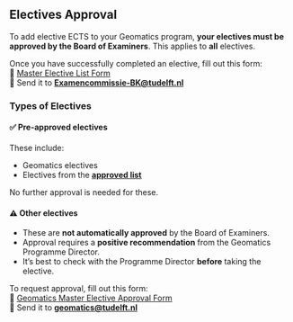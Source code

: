 ## Electives Approval  

To add elective ECTS to your Geomatics program, **your electives must be approved by the Board of Examiners**. This applies to **all** electives.  

Once you have successfully completed an elective, fill out this form:  
🔗 [Master Elective List Form](https://d2k0ddhflgrk1i.cloudfront.net/Studentenportal/Faculteitspecifiek/Bouwkunde/Studie-%20%26%20Loopbaan/Forms/Master%20of%20Sciene%20Architecture%2C%20Urbanism%20%26%20Building%20Sciences/Master_Elective_List.pdf)  
📩 Send it to **Examencommissie-BK@tudelft.nl**  

### Types of Electives  

#### ✅ Pre-approved electives  
These include:  
- Geomatics electives  
- Electives from the **[approved list](https://www.tudelft.nl/studenten/faculteiten/bk-studentenportal/onderwijs/master-of-science/masteropleiding-geomatics/electives)**  

No further approval is needed for these.  

#### ⚠️ Other electives  
- These are **not automatically approved** by the Board of Examiners.  
- Approval requires a **positive recommendation** from the Geomatics Programme Director.  
- It’s best to check with the Programme Director **before** taking the elective.  

To request approval, fill out this form:  
🔗 [Geomatics Master Elective Approval Form](https://d2k0ddhflgrk1i.cloudfront.net/Studentenportal/Faculteitspecifiek/Bouwkunde/Onderwijs/Formulieren/20200203%20Geomatics%20Master%20Elective%20List.pdf)  
📩 Send it to **geomatics@tudelft.nl**  
